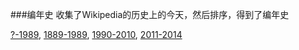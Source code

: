 ###编年史
收集了Wikipedia的历史上的今天，然后排序，得到了编年史

[?-1989]("https://github.com/g2384/g2384.github.io/blob/master/work/Chronicle(%3F-1889).md"), 
[1889-1989]("https://github.com/g2384/g2384.github.io/blob/master/work/Chronicle(1889-1989).md"), 
[1990-2010]("https://github.com/g2384/g2384.github.io/blob/master/work/Chronicle(1990-2010).md"), 
[2011-2014]("https://github.com/g2384/g2384.github.io/blob/master/work/Chronicle(2011-2014).md")
